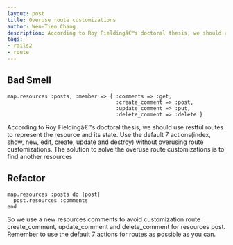 ```yaml
---
layout: post
title: Overuse route customizations
author: Wen-Tien Chang
description: According to Roy Fieldingâ€™s doctoral thesis, we should use restful routes to represent the resource and its state. Use the default 7 actions without overusing route customizations.
tags:
- rails2
- route
---
```

Bad Smell
---------

    map.resources :posts, :member => { :comments => :get,
                                       :create_comment => :post,
                                       :update_comment => :put,
                                       :delete_comment => :delete }

According to Roy Fieldingâ€™s doctoral thesis, we should use restful routes to represent the resource and its state. Use the default 7 actions(index, show, new, edit, create, update and destroy) without overusing route customizations. The solution to solve the overuse route customizations is to find another resources

Refactor
--------

    map.resources :posts do |post|
      post.resources :comments
    end

So we use a new resources comments to avoid customization route create_comment, update_comment and delete_comment for resources post. Remember to use the default 7 actions for routes as possible as you can.
